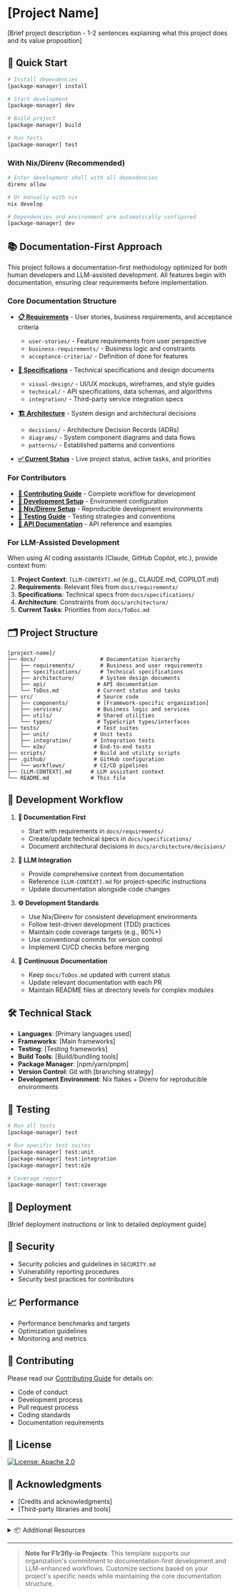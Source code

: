 # [Project Name]
[Brief project description - 1-2 sentences explaining what this project does and its value proposition]

## 🚀 Quick Start

```bash
# Install dependencies
[package-manager] install

# Start development
[package-manager] dev

# Build project
[package-manager] build

# Run tests
[package-manager] test
```

### With Nix/Direnv (Recommended)

```bash
# Enter development shell with all dependencies
direnv allow

# Or manually with nix
nix develop

# Dependencies and environment are automatically configured
[package-manager] dev
```

## 📚 Documentation-First Approach

This project follows a documentation-first methodology optimized for both human developers and LLM-assisted development. All features begin with documentation, ensuring clear requirements before implementation.

### Core Documentation Structure

- **[📋 Requirements](docs/requirements/)** - User stories, business requirements, and acceptance criteria
  - `user-stories/` - Feature requirements from user perspective
  - `business-requirements/` - Business logic and constraints
  - `acceptance-criteria/` - Definition of done for features
  
- **[📐 Specifications](docs/specifications/)** - Technical specifications and design documents
  - `visual-design/` - UI/UX mockups, wireframes, and style guides
  - `technical/` - API specifications, data schemas, and algorithms
  - `integration/` - Third-party service integration specs
  
- **[🏗️ Architecture](docs/architecture/)** - System design and architectural decisions
  - `decisions/` - Architecture Decision Records (ADRs)
  - `diagrams/` - System component diagrams and data flows
  - `patterns/` - Established patterns and conventions
  
- **[✅ Current Status](docs/ToDos.md)** - Live project status, active tasks, and priorities

### For Contributors

- **[🤝 Contributing Guide](CONTRIBUTING.md)** - Complete workflow for development
- **[🔧 Development Setup](docs/development-setup.md)** - Environment configuration
- **[🐚 Nix/Direnv Setup](docs/nix-setup.md)** - Reproducible development environments
- **[🧪 Testing Guide](docs/testing.md)** - Testing strategies and conventions
- **[📖 API Documentation](docs/api/)** - API reference and examples

### For LLM-Assisted Development

When using AI coding assistants (Claude, GitHub Copilot, etc.), provide context from:

1. **Project Context**: `[LLM-CONTEXT].md` (e.g., CLAUDE.md, COPILOT.md)
2. **Requirements**: Relevant files from `docs/requirements/`
3. **Specifications**: Technical specs from `docs/specifications/`
4. **Architecture**: Constraints from `docs/architecture/`
5. **Current Tasks**: Priorities from `docs/ToDos.md`

## 🗂️ Project Structure

```
[project-name]/
├── docs/                    # Documentation hierarchy
│   ├── requirements/        # Business and user requirements
│   ├── specifications/      # Technical specifications
│   ├── architecture/        # System design documents
│   ├── api/                # API documentation
│   └── ToDos.md            # Current status and tasks
├── src/                    # Source code
│   ├── components/         # [Framework-specific organization]
│   ├── services/           # Business logic and services
│   ├── utils/              # Shared utilities
│   └── types/              # TypeScript types/interfaces
├── tests/                  # Test suites
│   ├── unit/              # Unit tests
│   ├── integration/       # Integration tests
│   └── e2e/               # End-to-end tests
├── scripts/               # Build and utility scripts
├── .github/               # GitHub configuration
│   └── workflows/         # CI/CD pipelines
├── [LLM-CONTEXT].md      # LLM assistant context
└── README.md             # This file
```

## 🔄 Development Workflow

1. **📖 Documentation First**
   - Start with requirements in `docs/requirements/`
   - Create/update technical specs in `docs/specifications/`
   - Document architectural decisions in `docs/architecture/decisions/`

2. **🤖 LLM Integration**
   - Provide comprehensive context from documentation
   - Reference `[LLM-CONTEXT].md` for project-specific instructions
   - Update documentation alongside code changes

3. **⚙️ Development Standards**
   - Use Nix/Direnv for consistent development environments
   - Follow test-driven development (TDD) practices
   - Maintain code coverage targets (e.g., 90%+)
   - Use conventional commits for version control
   - Implement CI/CD checks before merging

4. **📝 Continuous Documentation**
   - Keep `docs/ToDos.md` updated with current status
   - Update relevant documentation with each PR
   - Maintain README files at directory levels for complex modules

## 🛠️ Technical Stack

- **Languages**: [Primary languages used]
- **Frameworks**: [Main frameworks]
- **Testing**: [Testing frameworks]
- **Build Tools**: [Build/bundling tools]
- **Package Manager**: [npm/yarn/pnpm]
- **Version Control**: Git with [branching strategy]
- **Development Environment**: Nix flakes + Direnv for reproducible environments

## 🧪 Testing

```bash
# Run all tests
[package-manager] test

# Run specific test suites
[package-manager] test:unit
[package-manager] test:integration
[package-manager] test:e2e

# Coverage report
[package-manager] test:coverage
```

## 🚢 Deployment

[Brief deployment instructions or link to detailed deployment guide]

## 🔐 Security

- Security policies and guidelines in `SECURITY.md`
- Vulnerability reporting procedures
- Security best practices for contributors

## 📈 Performance

- Performance benchmarks and targets
- Optimization guidelines
- Monitoring and metrics

## 🤝 Contributing

Please read our [Contributing Guide](CONTRIBUTING.md) for details on:
- Code of conduct
- Development process
- Pull request process
- Coding standards
- Documentation requirements

## 📄 License

[![License: Apache 2.0](https://img.shields.io/github/license/saltstack/salt.png)](https://www.apache.org/licenses/LICENSE-2.0)

## 🙏 Acknowledgments

- [Credits and acknowledgments]
- [Third-party libraries and tools]

---

<details>
<summary>📦 Additional Resources</summary>

- [Project Website/Demo]
- [Documentation Site]
- [API Reference]
- [Community Forum/Discord]
- [Issue Tracker]

</details>

---

> **Note for F1r3fly-io Projects**: This template supports our organization's commitment to documentation-first development and LLM-enhanced workflows. Customize sections based on your project's specific needs while maintaining the core documentation structure.
